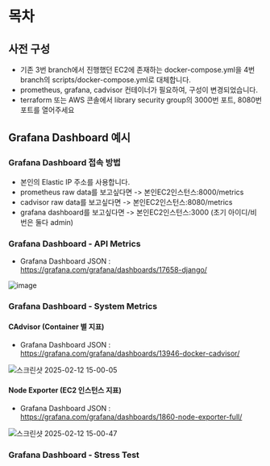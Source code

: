 # 목차

## 사전 구성

- 기존 3번 branch에서 진행했던 EC2에 존재하는 docker-compose.yml을 4번 branch의 scripts/docker-compose.yml로 대체합니다.
- prometheus, grafana, cadvisor 컨테이너가 필요하여, 구성이 변경되었습니다.
- terraform 또는 AWS 콘솔에서 library security group의 3000번 포트, 8080번 포트를 열어주세요

## Grafana Dashboard 예시

### Grafana Dashboard 접속 방법
- 본인의 Elastic IP 주소를 사용합니다.
- prometheus raw data를 보고싶다면 -> 본인EC2인스턴스:8000/metrics
- cadvisor raw data를 보고싶다면 -> 본인EC2인스턴스:8080/metrics
- grafana dashboard를 보고싶다면 -> 본인EC2인스턴스:3000 (초기 아이디/비번은 둘다 admin)

### Grafana Dashboard - API Metrics
- Grafana Dashboard JSON : https://grafana.com/grafana/dashboards/17658-django/

![image](https://github.com/user-attachments/assets/5de3cb6d-87e3-45e6-8f6a-ab71975ce027)

### Grafana Dashboard - System Metrics

#### CAdvisor (Container 별 지표)

- Grafana Dashboard JSON : https://grafana.com/grafana/dashboards/13946-docker-cadvisor/

![스크린샷 2025-02-12 15-00-05](https://github.com/user-attachments/assets/cef40bb7-7934-4fc5-8204-fc1ce3cee509)

#### Node Exporter (EC2 인스턴스 지표)

- Grafana Dashboard JSON : https://grafana.com/grafana/dashboards/1860-node-exporter-full/

![스크린샷 2025-02-12 15-00-47](https://github.com/user-attachments/assets/dbc8a151-356f-43e5-aa24-4fa37e618e8f)

### Grafana Dashboard - Stress Test
